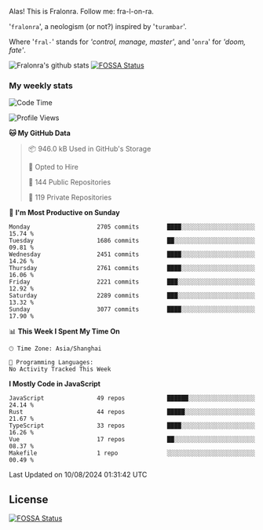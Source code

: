 Alas! This is Fralonra. Follow me: fra-l-on-ra.

'`fralonra`', a neologism (or not?) inspired by '`turambar`'.

Where '`fral-`' stands for *'control, manage, master'*, and '`onra`' for *'doom, fate'*.

![Fralonra's github stats](https://github-readme-stats.vercel.app/api?username=fralonra)
[![FOSSA Status](https://app.fossa.com/api/projects/git%2Bgithub.com%2Ffralonra%2Ffralonra.svg?type=shield)](https://app.fossa.com/projects/git%2Bgithub.com%2Ffralonra%2Ffralonra?ref=badge_shield)

### My weekly stats

<!--START_SECTION:waka-->
![Code Time](http://img.shields.io/badge/Code%20Time-4%2C608%20hrs%2040%20mins-blue)

![Profile Views](http://img.shields.io/badge/Profile%20Views-0-blue)

**🐱 My GitHub Data** 

> 📦 946.0 kB Used in GitHub's Storage 
 > 
> 💼 Opted to Hire
 > 
> 📜 144 Public Repositories 
 > 
> 🔑 119 Private Repositories 
 > 
📅 **I'm Most Productive on Sunday** 

```text
Monday                   2705 commits        ████░░░░░░░░░░░░░░░░░░░░░   15.74 % 
Tuesday                  1686 commits        ██░░░░░░░░░░░░░░░░░░░░░░░   09.81 % 
Wednesday                2451 commits        ████░░░░░░░░░░░░░░░░░░░░░   14.26 % 
Thursday                 2761 commits        ████░░░░░░░░░░░░░░░░░░░░░   16.06 % 
Friday                   2221 commits        ███░░░░░░░░░░░░░░░░░░░░░░   12.92 % 
Saturday                 2289 commits        ███░░░░░░░░░░░░░░░░░░░░░░   13.32 % 
Sunday                   3077 commits        ████░░░░░░░░░░░░░░░░░░░░░   17.90 % 
```


📊 **This Week I Spent My Time On** 

```text
🕑︎ Time Zone: Asia/Shanghai

💬 Programming Languages: 
No Activity Tracked This Week
```

**I Mostly Code in JavaScript** 

```text
JavaScript               49 repos            ██████░░░░░░░░░░░░░░░░░░░   24.14 % 
Rust                     44 repos            █████░░░░░░░░░░░░░░░░░░░░   21.67 % 
TypeScript               33 repos            ████░░░░░░░░░░░░░░░░░░░░░   16.26 % 
Vue                      17 repos            ██░░░░░░░░░░░░░░░░░░░░░░░   08.37 % 
Makefile                 1 repo              ░░░░░░░░░░░░░░░░░░░░░░░░░   00.49 % 
```




 Last Updated on 10/08/2024 01:31:42 UTC
<!--END_SECTION:waka-->

## License
[![FOSSA Status](https://app.fossa.com/api/projects/git%2Bgithub.com%2Ffralonra%2Ffralonra.svg?type=large)](https://app.fossa.com/projects/git%2Bgithub.com%2Ffralonra%2Ffralonra?ref=badge_large)